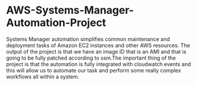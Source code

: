 # AWS-Systems-Manager-Automation-Project


Systems Manager automation simplifies common maintenance and deployment tasks of Amazon EC2 instances and other AWS resources. The output of the project is that we have an image ID that is an AMI and that is going to be fully patched according to ssm.The important thing of the project is that the automation is fully integrated with cloudwatch events and this will allow us to automate our task and perform some really complex workflows all within a system.
